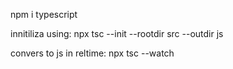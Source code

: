 npm i typescript

innitiliza using: npx tsc --init --rootdir src --outdir js

convers to js in reltime: npx tsc --watch